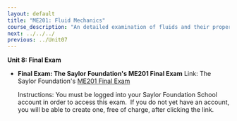 ```yaml
---
layout: default
title: "ME201: Fluid Mechanics"
course_description: "An detailed examination of fluids and their properties, surveying flow regimes, dynamics and kinematics, Reynolds transport theorem, Navier-Stokes equations, dimensional analysis, boundary—layer theory, and compressible and incompressible flows."
next: ../../../
previous: ../Unit07
---
```

**Unit 8: Final Exam** <span id="8"></span> 
-   **Final Exam: The Saylor Foundation's ME201 Final Exam**
    Link: The Saylor Foundation's [ME201 Final
    Exam](http://school.saylor.org/mod/quiz/view.php?id=770)  
      
     Instructions: You must be logged into your Saylor Foundation School
    account in order to access this exam.  If you do not yet have an
    account, you will be able to create one, free of charge, after
    clicking the link. 



